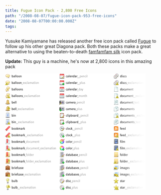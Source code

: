 ```yaml
---
title: Fugue Icon Pack - 2,800 Free Icons
path: "/2008-08-07/fugue-icon-pack-953-free-icons"
date: "2008-08-07T00:00:00.000Z"
tags:
---
```

<p>Yusuke Kamiyamane has released another free icon pack called <a href="http://p.yusukekamiyamane.com/">Fugue</a> to follow up his other great Diagona pack. Both these packs make a great alternative to using the beaten-to-death <a href="http://www.famfamfam.com/lab/icons/silk/">famfamfam silk</a> icon pack.</p>
<p><strong>Update:</strong> This guy is a machine, he's now at 2,800 icons in this amazing pack</p>
<p><a href="http://pinvoke.com"><img src="./fugue.png" alt="" title="fugue" width="450" height="373" class="no-border" style="background: #fff" /></a></p>

